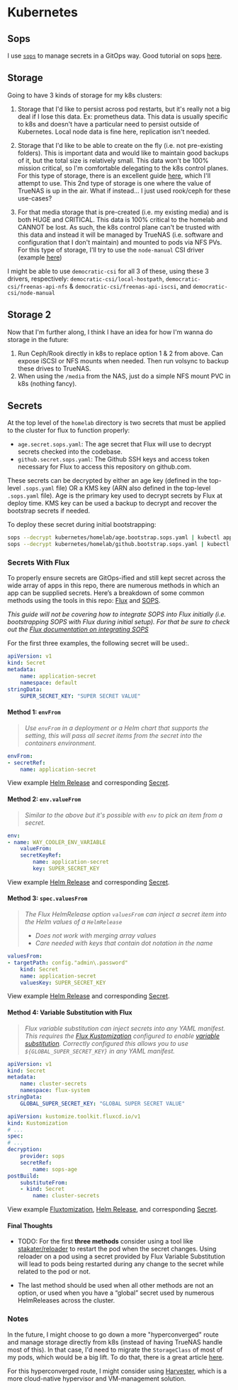 # Kubernetes

## Sops

I use [`sops`](https://github.com/getsops/sops) to manage secrets in a GitOps way. Good tutorial on sops [here](https://blog.gitguardian.com/a-comprehensive-guide-to-sops/).

## Storage

Going to have 3 kinds of storage for my k8s clusters:

1. Storage that I'd like to persist across pod restarts, but it's really not a big deal if I lose this data. Ex: prometheus data. This data is usually specific to k8s and doesn't have a particular need to persist outside of Kubernetes. Local node data is fine here, replication isn't needed.

2. Storage that I'd like to be able to create on the fly (i.e. not pre-existing folders). This is important data and would like to maintain good backups of it, but the total size is relatively small. This data won't be 100% mission critical, so I'm comfortable delegating to the k8s control planes. For this type of storage, there is an excellent guide [here](https://github.com/fenio/k8s-truenas), which I'll attempt to use. This 2nd type of storage is one where the value of TrueNAS is up in the air. What if instead... I just used rook/ceph for these use-cases?

3. For that media storage that is pre-created (i.e. my existing media) and is both HUGE and CRITICAL. This data is 100% critical to the homelab and CANNOT be lost. As such, the k8s control plane can't be trusted with this data and instead it will be managed by TrueNAS (i.e. software and configuration that I don't maintain) and mounted to pods via NFS PVs. For this type of storage, I'll try to use the `node-manual` CSI driver (example [here](https://github.com/democratic-csi/democratic-csi/blob/master/examples/node-manual-nfs-pv.yaml))

I might be able to use `democratic-csi` for all 3 of these, using these 3 drivers, respectively: `democratic-csi/local-hostpath`, `democratic-csi/freenas-api-nfs` & `democratic-csi/freenas-api-iscsi`, and `democratic-csi/node-manual`

## Storage 2

Now that I'm further along, I think I have an idea for how I'm wanna do storage in the future:

 1. Run Ceph/Rook directly in k8s to replace option 1 & 2 from above. Can expose iSCSI or NFS mounts when needed. Then run volsync to backup these drives to TrueNAS.
 2. When using the `/media` from the NAS, just do a simple NFS mount PVC in k8s (nothing fancy).

## Secrets

At the top level of the `homelab` directory is two secrets that must be applied to the cluster for flux to function properly:

- `age.secret.sops.yaml`: The age secret that Flux will use to decrypt secrets checked into the codebase.
- `github.secret.sops.yaml`: The Github SSH keys and access token necessary for Flux to access this repository on github.com.

These secrets can be decrypted by either an age key (defined in the top-level `.sops.yaml` file) OR a KMS key (ARN also defined in the top-level `.sops.yaml` file). Age is the primary key used to decrypt secrets by Flux at deploy time. KMS key can be used a backup to decrypt and recover the bootstrap secrets if needed.

To deploy these secret during initial bootstrapping:

```bash
sops --decrypt kubernetes/homelab/age.bootstrap.sops.yaml | kubectl apply --server-side --filename -
sops --decrypt kubernetes/homelab/github.bootstrap.sops.yaml | kubectl apply --server-side --filename -
```

### Secrets With Flux

To properly ensure secrets are GitOps-ified and still kept secret across the wide array of apps in this repo, there are numerous methods in which an app can be supplied secrets. Here’s a breakdown of some common methods using the tools in this repo: [Flux](https://fluxcd.io/) and [SOPS](https://github.com/mozilla/sops).

_This guide will not be covering how to integrate SOPS into Flux initially (i.e. bootstrapping SOPS with Flux during initial setup). For that be sure to check out the [Flux documentation on integrating SOPS](https://fluxcd.io/docs/guides/mozilla-sops/)_

For the first three examples, the following secret will be used:.

```yaml
apiVersion: v1
kind: Secret
metadata:
    name: application-secret
    namespace: default
stringData:
    SUPER_SECRET_KEY: "SUPER SECRET VALUE"
```

#### Method 1: `envFrom`

> _Use `envFrom` in a deployment or a Helm chart that supports the setting, this will pass all secret items from the secret into the containers environment._

```yaml
envFrom:
- secretRef:
    name: application-secret
```

View example [Helm Release](https://github.com/onedr0p/home-ops/blob/782ec8c15cacc17329aec08841380aba134794a1/cluster/apps/default/home-assistant/helm-release.yaml) and corresponding [Secret](https://github.com/onedr0p/home-ops/blob/782ec8c15cacc17329aec08841380aba134794a1/cluster/apps/default/home-assistant/secret.sops.yaml).

#### Method 2: `env.valueFrom`

> _Similar to the above but it's possible with `env` to pick an item from a secret._

```yaml
env:
- name: WAY_COOLER_ENV_VARIABLE
    valueFrom:
    secretKeyRef:
        name: application-secret
        key: SUPER_SECRET_KEY
```

View example [Helm Release](https://github.com/onedr0p/home-ops/blob/782ec8c15cacc17329aec08841380aba134794a1/cluster/apps/networking/external-dns/helm-release.yaml) and corresponding [Secret](https://github.com/onedr0p/home-ops/blob/782ec8c15cacc17329aec08841380aba134794a1/cluster/apps/networking/external-dns/secret.sops.yaml).

#### Method 3: `spec.valuesFrom`

> _The Flux HelmRelease option `valuesFrom` can inject a secret item into the Helm values of a `HelmRelease`_
>
> - _Does not work with merging array values_
> - _Care needed with keys that contain dot notation in the name_

```yaml
valuesFrom:
- targetPath: config."admin\.password"
    kind: Secret
    name: application-secret
    valuesKey: SUPER_SECRET_KEY
```

View example [Helm Release](https://github.com/onedr0p/home-ops/blob/782ec8c15cacc17329aec08841380aba134794a1/cluster/apps/default/emqx/helm-release.yaml) and corresponding [Secret](https://github.com/onedr0p/home-ops/blob/782ec8c15cacc17329aec08841380aba134794a1/cluster/apps/default/emqx/secret.sops.yaml).

#### Method 4: Variable Substitution with Flux

> _Flux variable substitution can inject secrets into any YAML manifest. This requires the [Flux Kustomization](https://fluxcd.io/docs/components/kustomize/kustomization/) configured to enable [variable substitution](https://fluxcd.io/docs/components/kustomize/kustomization/#variable-substitution). Correctly configured this allows you to use `${GLOBAL_SUPER_SECRET_KEY}` in any YAML manifest._

```yaml
apiVersion: v1
kind: Secret
metadata:
    name: cluster-secrets
    namespace: flux-system
stringData:
    GLOBAL_SUPER_SECRET_KEY: "GLOBAL SUPER SECRET VALUE"
```

```yaml
apiVersion: kustomize.toolkit.fluxcd.io/v1
kind: Kustomization
# ...
spec:
# ...
decryption:
    provider: sops
    secretRef:
        name: sops-age
postBuild:
    substituteFrom:
    - kind: Secret
        name: cluster-secrets
```

View example [Fluxtomization](https://github.com/onedr0p/home-ops/blob/782ec8c15cacc17329aec08841380aba134794a1/cluster/flux/apps.yaml), [Helm Release](https://github.com/onedr0p/home-ops/blob/782ec8c15cacc17329aec08841380aba134794a1/cluster/apps/monitoring/kube-prometheus-stack/helm-release.yaml), and corresponding [Secret](https://github.com/onedr0p/home-ops/blob/782ec8c15cacc17329aec08841380aba134794a1/cluster/config/cluster-secrets.sops.yaml).

#### Final Thoughts

- TODO: For the first **three methods** consider using a tool like [stakater/reloader](https://github.com/stakater/Reloader) to restart the pod when the secret changes. Using reloader on a pod using a secret provided by Flux Variable Substitution will lead to pods being restarted during any change to the secret while related to the pod or not.

- The last method should be used when all other methods are not an option, or used when you have a “global” secret used by numerous HelmReleases across the cluster.

### Notes

In the future, I might choose to go down a more "hyperconverged" route and manage storage directly from k8s (instead of having TrueNAS handle most of this). In that case, I'd need to migrate the `StorageClass` of most of my pods, which would be a big lift. To do that, there is a great article [here](https://gist.github.com/deefdragon/d58a4210622ff64088bd62a5d8a4e8cc).

For this hyperconverged route, I might consider using [Harvester](https://github.com/harvester/harvester), which is a more cloud-native hypervisor and VM-management solution.
